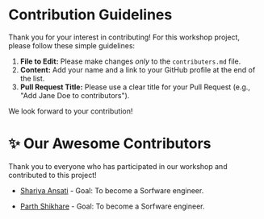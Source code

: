# Contribution Guidelines

Thank you for your interest in contributing! For this workshop project, please follow these simple guidelines:

1.  **File to Edit:** Please make changes *only* to the `contributers.md` file.
2.  **Content:** Add your name and a link to your GitHub profile at the end of the list.
3.  **Pull Request Title:** Please use a clear title for your Pull Request (e.g., "Add Jane Doe to contributors").

We look forward to your contribution!

# ✨ Our Awesome Contributors

Thank you to everyone who has participated in our workshop and contributed to this project!

- [Shariya Ansati](https://github.com/shariyaansari) - Goal: To become a Sorfware engineer.

- [Parth Shikhare](https://github.com/ParthShikhare19) - Goal: To become a Sorfware engineer.

